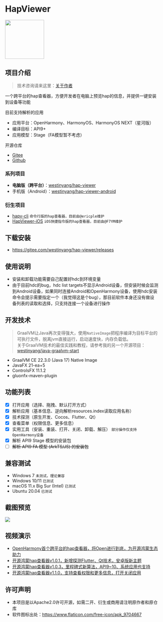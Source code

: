 # HapViewer

<img src="src/main/resources/icon/icon.png" width="128px" />

## 项目介绍

> 技术咨询请来这里：[关于作者](https://kaihongpai.feishu.cn/wiki/CqWLwJRadibxztkrIWZcogWxnXd)

一个跨平台的hap查看器，方便开发者在电脑上预览hap的信息，并提供一键安装到设备等功能

目前支持解析的应用

- 应用平台：OpenHarmony、HarmonyOS、HarmonyOS NEXT（星河版）
- 编译目标：API9+
- 应用模型：Stage（FA模型暂不考虑）

开源仓库

- [Gitee](https://gitee.com/westinyang/hap-viewer)
- [Github](https://github.com/westinyang/hap-viewer)

### 系列项目

- **电脑版（跨平台）**：[westinyang/hap-viewer](https://gitee.com/westinyang/hap-viewer)
- 手机版（Android）：[westinyang/hap-viewer-android](https://gitee.com/westinyang/hap-viewer-android)

### 衍生项目

- [hapv-cli](https://gitee.com/ericple/hapv-cli) `命令行版的hap查看器，目前由@ericple维护`
- [HapViewer-iOS](https://github.com/F7YM/HapViewer-iOS) `iOS快捷指令版的hap查看器，目前由@F7YM维护`

## 下载安装

- https://gitee.com/westinyang/hap-viewer/releases

## 使用说明

- 安装和卸载功能需要自己配置好hdc到环境变量
- 由于目前hdc的bug，hdc list targets不显示Android设备，但安装时候会监测到Android设备，如果同时连接Android和OpenHarmony设备，使用hdc安装命令会提示需要指定一个（我觉得这是个bug），那目前软件本身还没有做设备列表的读取和选择，只支持连接一个设备进行操作

## 开发技术

> GraalVM让Java再次变得强大，使用`NativeImage`把程序编译为目标平台的可执行文件，脱离jvm直接运行，启动速度快，内存负载低。  
> 关于GraalVM技术的最佳实践和教程，请参考我的另一个开源项目：[westinyang/java-graalvm-start](https://gitee.com/westinyang/java-graalvm-start)

- GraalVM CE 22.3.0 (Java 17) Native Image
- JavaFX 21-ea+5
- ControlsFX 11.1.2
- gluonfx-maven-plugin

## 功能列表

- [x] 打开应用（选择、拖拽、默认打开方式）
- [x] 解析应用（基本信息、逆向解析resources.index读取应用名称）
- [x] 技术探测（原生开发、Cocos、Flutter、Qt）
- [x] 查看菜单（权限信息、更多信息）
- [x] 实用工具（安装、重装、打开、关闭、卸载、解压） `部分操作仅支持OpenHarmony设备`
- [x] 解析 API9 Stage 模型的安装包
- [ ] ~~解析 API9 FA 模型 (ArkTS/JS) 的安装包~~

## 兼容测试

- Windows 7 `未测试，理论兼容`
- Windows 10/11 `已测试`
- macOS 11.x Big Sur (Intel) `已测试`
- Ubuntu 20.04 `已测试`

## 截图预览

![](screenshot/all.png)

## 视频演示

- [OpenHarmony首个跨平台的hap查看器，将Open进行到底，为开源鸿蒙生态助力](https://www.bilibili.com/video/BV1HX4y127ub)
- [开源鸿蒙hap查看器v1.0.1，新增探测Flutter、Qt技术，安卓版新主题](https://www.bilibili.com/video/BV1cg4y197mc)
- [开源鸿蒙hap查看器v1.0.3，里程碑式新算法，API9~10、系统应用也支持](https://www.bilibili.com/video/BV1Wb4y1T7VL)
- [开源鸿蒙hap查看器v1.1.0，支持查看权限和更多信息，打开关闭应用](https://www.bilibili.com/video/BV1jK4y1i7CM)

## 许可声明

- 本项目是以Apache2.0许可开源，如需二开、衍生或商用请注明原作者和原仓库
- 软件图标出处：https://www.flaticon.com/free-icon/apk_9704667
